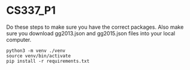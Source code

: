 # CS337_P1
Do these steps to make sure you have the correct packages. Also make sure you download gg2013.json and gg2015.json files into your local computer.
```
python3 -m venv ./venv
source venv/bin/activate
pip install -r requirements.txt
```

